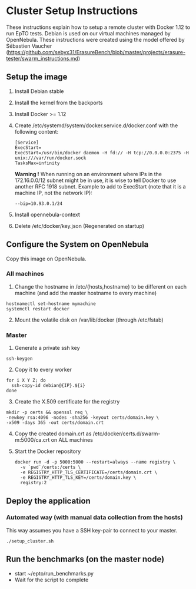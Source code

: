 # Cluster Setup Instructions

These instructions explain how to setup a remote cluster with Docker 1.12 to run EpTO tests. Debian is used on our virtual machines managed by OpenNebula. These instructions were created using the model offered by Sébastien Vaucher (https://github.com/sebyx31/ErasureBench/blob/master/projects/erasure-tester/swarm_instructions.md)

##  Setup the image

1. Install Debian stable
2. Install the kernel from the backports
3. Install Docker >= 1.12
4. Create /etc/systemd/system/docker.service.d/docker.conf with the following content:

    ```
    [Service]
    ExecStart=
    ExecStart=/usr/bin/docker daemon -H fd:// -H tcp://0.0.0.0:2375 -H unix:///var/run/docker.sock
    TasksMax=infinity
    ```

    **Warning !** When running on an environment where IPs in the 172.16.0.0/12 subnet might be in use, it is wise to tell Docker to use another RFC 1918 subnet. Example to add to ExecStart (note that it is a machine IP, not the network IP):
    
    ```
    --bip=10.93.0.1/24
    ```
    
5. Install opennebula-context
6. Delete /etc/docker/key.json (Regenerated on startup)

## Configure the System on OpenNebula
Copy this image on OpenNebula.

### All machines
1. Change the hostname in /etc/{hosts,hostname} to be different on each machine (and add the master hostname to every machine)
  ```
  hostnamectl set-hostname mymachine
  systemctl restart docker
  ```


2. Mount the volatile disk on /var/lib/docker (through /etc/fstab)

### Master
1. Generate a private ssh key 

  ```
  ssh-keygen
  ```
2. Copy it to every worker

  ```
  for i X Y Z; do
    ssh-copy-id debian@{IP}.${i}
  done 
  ```

3. Create the X.509 certificate for the registry 


  ```
 mkdir -p certs && openssl req \
 -newkey rsa:4096 -nodes -sha256 -keyout certs/domain.key \
 -x509 -days 365 -out certs/domain.crt
  ```
  
4. Copy the created domain.crt as /etc/docker/certs.d/swarm-m:5000/ca.crt on ALL machines 

  
5. Start the Docker repository
 
    ```
    docker run -d -p 5000:5000 --restart=always --name registry \
      -v `pwd`/certs:/certs \
      -e REGISTRY_HTTP_TLS_CERTIFICATE=/certs/domain.crt \
      -e REGISTRY_HTTP_TLS_KEY=/certs/domain.key \
      registry:2
    ```

## Deploy the application

### Automated way (with manual data collection from the hosts)
This way assumes you have a SSH key-pair to connect to your master.
 ```
 ./setup_cluster.sh
 ```
 
## Run the benchmarks (on the master node)
 
* start ~/epto/run_benchmarks.py
* Wait for the script to complete
